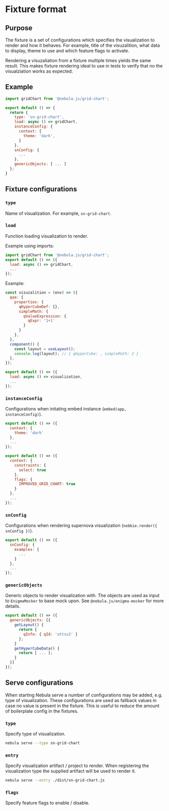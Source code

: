 # Fixture format

## Purpose

The fixture is a set of configurations which specifies the visualization to render and how it behaves. For example, title of the visuzalition, what data to display, theme to use and which feature flags to activate.

Rendering a visuzaliation from a fixture multiple times yields the same result. This makes fixture rendering ideal to use in tests to verify that no the visualziation works as expected.

## Example

```js
import gridChart from '@nebula.js/grid-chart';

export default () => {
  return {
    type: 'sn-grid-chart',
    load: async () => gridChart,
    instanceConfig: {
      context: {
        theme: 'dark',
      }
    },
    snConfig: {
      ...
    },
    genericObjects: [ ... ]
  };
}
```

## Fixture configurations

### `type`

Name of visualization. For example, `sn-grid-chart`.

### `load`

Function loading visualization to render.

Example using imports:

```js
import gridChart from '@nebula.js/grid-chart';
export default () => ({
  load: async () => gridChart,
  ...
});
```

Example:

```js
const visuzalition = (env) => ({
  qae: {
    properties: {
      qHyperCubeDef: {},
      simpleMath: {
        qValueExpression: {
          qExpr: '1+1'
        }
      }
    },
  },
  component() {
    const layout = useLayout();
    console.log(layout); // { qHyperCube: , simpleMath: 2 }
  },
});

export default () => ({
  load: async () => visualization,
  ...
});
```

### `instanceConfig`

Configurations when initating embed instance (`embed(app, instanceConfig)`).

```js
export default () => ({
  context: {
    theme: 'dark'
  },
  ...
});
```

```js
export default () => ({
  context: {
    constraints: {
      select: true
    },
    flags: {
      IMPROVED_GRID_CHART: true
    }
  },
  ...
});
```

### `snConfig`

Configurations when rendering supernova visualization (`nebbie.render({ snConfig })`).

```js
export default () => ({
  snConfig: {
    examples: {
      ...
    }
  },
  ...
});
```

### `genericObjects`

Generic objects to render visualization with. The objects are used as input to `EnigmaMocker` to base mock upon. See `@nebula.js/enigma-mocker` for more details.

```js
export default () => ({
  genericObjects: [{
    getLayout() {
      return {
        qInfo: { qId: 'uttss2' }
      };
    }
    getHyperCubeData() {
      return [ ... ];
    }
  }]
});
```

## Serve configurations

When starting Nebula serve a number of configurations may be added, e.g. type of visualization. These configurations are used as fallback values in case no value is present in the fixture. This is useful to reduce the amount of boilerplate config in the fixtures.

### `type`

Specify type of visualization.

```sh
nebula serve --type sn-grid-chart
```

### `entry`

Specify visualization artifact / project to render. When registering the visualization type the supplied artifact will be used to render it.

```sh
nebula serve --entry ./dist/sn-grid-chart.js
```

### `flags`

Specify feature flags to enable / disable.

